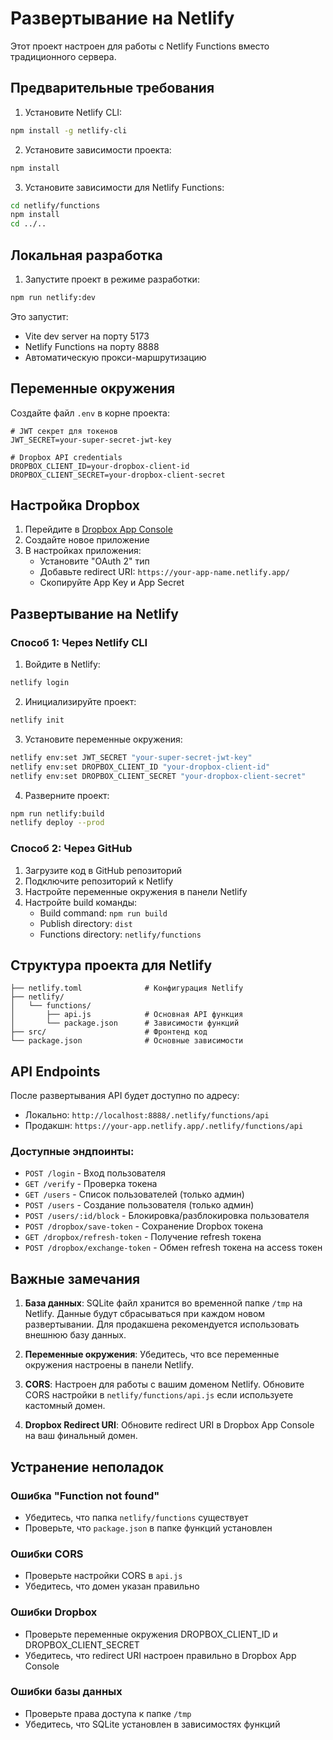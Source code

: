 # Развертывание на Netlify

Этот проект настроен для работы с Netlify Functions вместо традиционного сервера.

## Предварительные требования

1. Установите Netlify CLI:
```bash
npm install -g netlify-cli
```

2. Установите зависимости проекта:
```bash
npm install
```

3. Установите зависимости для Netlify Functions:
```bash
cd netlify/functions
npm install
cd ../..
```

## Локальная разработка

1. Запустите проект в режиме разработки:
```bash
npm run netlify:dev
```

Это запустит:
- Vite dev server на порту 5173
- Netlify Functions на порту 8888
- Автоматическую прокси-маршрутизацию

## Переменные окружения

Создайте файл `.env` в корне проекта:

```env
# JWT секрет для токенов
JWT_SECRET=your-super-secret-jwt-key

# Dropbox API credentials
DROPBOX_CLIENT_ID=your-dropbox-client-id
DROPBOX_CLIENT_SECRET=your-dropbox-client-secret
```

## Настройка Dropbox

1. Перейдите в [Dropbox App Console](https://www.dropbox.com/developers/apps)
2. Создайте новое приложение
3. В настройках приложения:
   - Установите "OAuth 2" тип
   - Добавьте redirect URI: `https://your-app-name.netlify.app/`
   - Скопируйте App Key и App Secret

## Развертывание на Netlify

### Способ 1: Через Netlify CLI

1. Войдите в Netlify:
```bash
netlify login
```

2. Инициализируйте проект:
```bash
netlify init
```

3. Установите переменные окружения:
```bash
netlify env:set JWT_SECRET "your-super-secret-jwt-key"
netlify env:set DROPBOX_CLIENT_ID "your-dropbox-client-id"
netlify env:set DROPBOX_CLIENT_SECRET "your-dropbox-client-secret"
```

4. Разверните проект:
```bash
npm run netlify:build
netlify deploy --prod
```

### Способ 2: Через GitHub

1. Загрузите код в GitHub репозиторий
2. Подключите репозиторий к Netlify
3. Настройте переменные окружения в панели Netlify
4. Настройте build команды:
   - Build command: `npm run build`
   - Publish directory: `dist`
   - Functions directory: `netlify/functions`

## Структура проекта для Netlify

```
├── netlify.toml              # Конфигурация Netlify
├── netlify/
│   └── functions/
│       ├── api.js            # Основная API функция
│       └── package.json      # Зависимости функций
├── src/                      # Фронтенд код
└── package.json              # Основные зависимости
```

## API Endpoints

После развертывания API будет доступно по адресу:
- Локально: `http://localhost:8888/.netlify/functions/api`
- Продакшн: `https://your-app.netlify.app/.netlify/functions/api`

### Доступные эндпоинты:

- `POST /login` - Вход пользователя
- `GET /verify` - Проверка токена
- `GET /users` - Список пользователей (только админ)
- `POST /users` - Создание пользователя (только админ)
- `POST /users/:id/block` - Блокировка/разблокировка пользователя
- `POST /dropbox/save-token` - Сохранение Dropbox токена
- `GET /dropbox/refresh-token` - Получение refresh токена
- `POST /dropbox/exchange-token` - Обмен refresh токена на access токен

## Важные замечания

1. **База данных**: SQLite файл хранится во временной папке `/tmp` на Netlify. Данные будут сбрасываться при каждом новом развертывании. Для продакшена рекомендуется использовать внешнюю базу данных.

2. **Переменные окружения**: Убедитесь, что все переменные окружения настроены в панели Netlify.

3. **CORS**: Настроен для работы с вашим доменом Netlify. Обновите CORS настройки в `netlify/functions/api.js` если используете кастомный домен.

4. **Dropbox Redirect URI**: Обновите redirect URI в Dropbox App Console на ваш финальный домен.

## Устранение неполадок

### Ошибка "Function not found"
- Убедитесь, что папка `netlify/functions` существует
- Проверьте, что `package.json` в папке функций установлен

### Ошибки CORS
- Проверьте настройки CORS в `api.js`
- Убедитесь, что домен указан правильно

### Ошибки Dropbox
- Проверьте переменные окружения DROPBOX_CLIENT_ID и DROPBOX_CLIENT_SECRET
- Убедитесь, что redirect URI настроен правильно в Dropbox App Console

### Ошибки базы данных
- Проверьте права доступа к папке `/tmp`
- Убедитесь, что SQLite установлен в зависимостях функций 